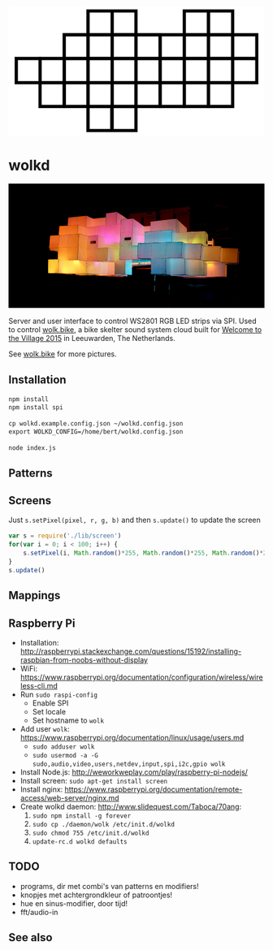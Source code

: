 ![](public/img/wolk-logo.png)

# wolkd

![](public/img/wolk.jpg)

Server and user interface to control WS2801 RGB LED strips via SPI. Used to control [wolk.bike](http://wolk.bike), a bike skelter sound system cloud built for [Welcome to the Village 2015](http://welcometothevillage.nl/project/de-wolk) in Leeuwarden, The Netherlands.

See [wolk.bike](http://wolk.bike) for more pictures.

## Installation

    npm install
    npm install spi

    cp wolkd.example.config.json ~/wolkd.config.json
    export WOLKD_CONFIG=/home/bert/wolkd.config.json

    node index.js

## Patterns

## Screens

Just `s.setPixel(pixel, r, g, b)` and then `s.update()` to update the screen

```js
var s = require('./lib/screen')
for(var i = 0; i < 100; i++) {
	s.setPixel(i, Math.random()*255, Math.random()*255, Math.random()*255)
}
s.update()
```

## Mappings

## Raspberry Pi

- Installation: http://raspberrypi.stackexchange.com/questions/15192/installing-raspbian-from-noobs-without-display
- WiFi: https://www.raspberrypi.org/documentation/configuration/wireless/wireless-cli.md
- Run `sudo raspi-config`
  - Enable SPI
  - Set locale
  - Set hostname to `wolk`
- Add user `wolk`: https://www.raspberrypi.org/documentation/linux/usage/users.md
  - `sudo adduser wolk`
  - `sudo usermod -a -G sudo,audio,video,users,netdev,input,spi,i2c,gpio wolk`
- Install Node.js: http://weworkweplay.com/play/raspberry-pi-nodejs/
- Install screen: `sudo apt-get install screen`
- Install nginx: https://www.raspberrypi.org/documentation/remote-access/web-server/nginx.md
- Create wolkd daemon: http://www.slidequest.com/Taboca/70ang:
  1. `sudo npm install -g forever`
  2. `sudo cp ./daemon/wolk /etc/init.d/wolkd`
  3. `sudo chmod 755 /etc/init.d/wolkd`
  4. `update-rc.d wolkd defaults`

## TODO

- programs, dir met combi's van patterns en modifiers!
- knopjes met achtergrondkleur of patroontjes!
- hue en sinus-modifier, door tijd!
 - fft/audio-in

## See also